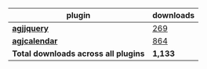 plugin|downloads
------|----------
[**agjjquery**](https://www.npmjs.com/package/agjjquery)|[269](https://www.npmjs.com/package/agjjquery)
[**agjcalendar**](https://www.npmjs.com/package/agjcalendar)|[864](https://www.npmjs.com/package/agjcalendar)
**Total downloads across all plugins**|**1,133**
